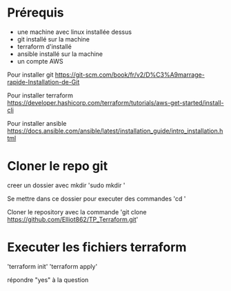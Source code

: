 # Prérequis
- une machine avec linux installée dessus
- git installé sur la machine  
- terraform d'installé
- ansible installé sur la machine
- un compte AWS

Pour installer git
https://git-scm.com/book/fr/v2/D%C3%A9marrage-rapide-Installation-de-Git

Pour installer terraform
https://developer.hashicorp.com/terraform/tutorials/aws-get-started/install-cli

Pour installer ansible
https://docs.ansible.com/ansible/latest/installation_guide/intro_installation.html

# Cloner le repo git

creer un dossier avec mkdir
'sudo mkdir <nom fichier>'

Se mettre dans ce dossier pour executer des commandes
'cd <nom fichier>'

Cloner le repository  avec la commande 
'git clone https://github.com/Elliot862/TP_Terraform.git'

# Executer les fichiers terraform

'terraform init'
'terraform apply'

répondre "yes" à la question





